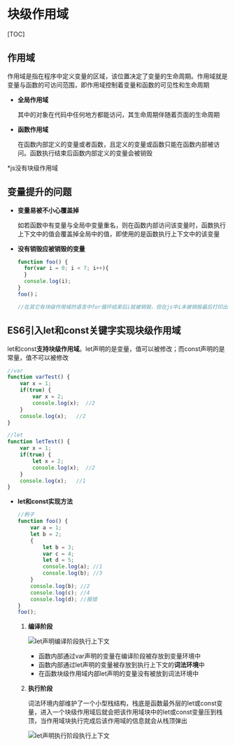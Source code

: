 # 块级作用域

[TOC]

## 作用域

作用域是指在程序中定义变量的区域，该位置决定了变量的生命周期。作用域就是变量与函数的可访问范围，即作用域控制着变量和函数的可见性和生命周期

- **全局作用域**

  其中的对象在代码中任何地方都能访问，其生命周期伴随着页面的生命周期

- **函数作用域**

  在函数内部定义的变量或者函数，且定义的变量或函数只能在函数内部被访问。函数执行结束后函数内部定义的变量会被销毁

*js没有块级作用域



## 变量提升的问题

- **变量易被不小心覆盖掉**

  如若函数中有变量与全局中变量重名，则在函数内部访问该变量时，函数执行上下文中的值会覆盖掉全局中的值，即使用的是函数执行上下文中的该变量

- **没有销毁应被销毁的变量**

  ```javascript
  function foo() {
    for(var i = 0; i < 7; i++){
    }
    console.log(i);  
  }
  foo()；
  
  //在其它有块级作用域的语言中for循环结束后i就被销毁，但在js中i未被销毁最后打印出来7
  ```



## ES6引入let和const关键字实现块级作用域

let和const**支持块级作用域**。let声明的是变量，值可以被修改；而const声明的是常量，值不可以被修改

```javascript
//var
function varTest() {
    var x = 1;
    if(true) {
        var x = 2;  
        console.log(x);  //2
    }
    console.log(x);   //2
}

//let
function letTest() {
    var x = 1;
    if(true) {
        let x = 2;  
        console.log(x);  //2
    }
    console.log(x);   //1
}
```

- **let和const实现方法**

  ```JavaScript
  //例子
  function foo() {
      var a = 1;
      let b = 2;
      {
          let b = 3;
          var c = 4;
          let d = 5;
          console.log(a); //1
          console.log(b); //3
      }
      console.log(b); //2
      console.log(c); //4
      console.log(d); //报错
  }
  foo();
  ```

  1. **编译阶段**

     ![let声明编译阶段执行上下文](F:\前端笔记\studyNote\images\let声明编译阶段执行上下文.jpg)

     - 函数内部通过var声明的变量在编译阶段被存放到变量环境中
     - 函数内部通过let声明的变量被存放到执行上下文的**词法环境**中
     - 在函数块级作用域内部let声明的变量没有被放到词法环境中

  2. **执行阶段**

     词法环境内部维护了一个小型栈结构，栈底是函数最外层的let或const变量，进入一个块级作用域后就会把该作用域块中的let或const变量压到栈顶，当作用域块执行完成后该作用域的信息就会从栈顶弹出

     ![let声明执行阶段执行上下文](F:\前端笔记\studyNote\images\let声明执行阶段执行上下文.jpg)

  

  